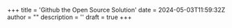+++
title = 'Github the Open Source Solution'
date = 2024-05-03T11:59:32Z
author = ""
description = ''
draft = true
+++
